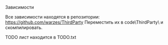 Зависимости

Все зависимости находятся в репозитории:
https://github.com/warzes/ThirdParty
Переместить их в code\ThirdParty\ и скомпилировать.

TODO лист находится в TODO.txt